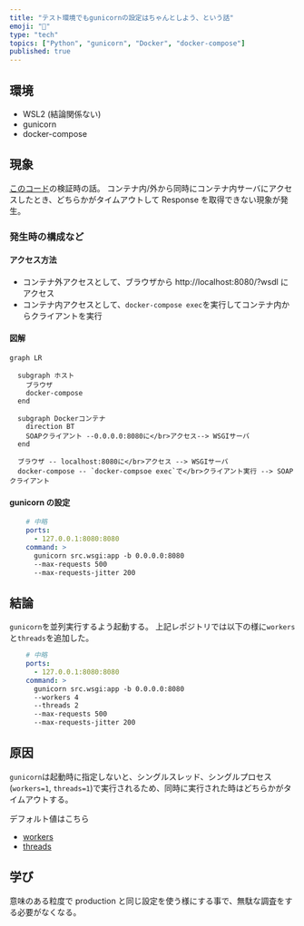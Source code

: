 ```yaml
---
title: "テスト環境でもgunicornの設定はちゃんとしよう、という話"
emoji: "🙆"
type: "tech"
topics: ["Python", "gunicorn", "Docker", "docker-compose"]
published: true
---
```


## 環境

- WSL2 (結論関係ない)
- gunicorn
- docker-compose

## 現象

[このコード](https://github.com/ryoutoku/gunicorn-soap)の検証時の話。
コンテナ内/外から同時にコンテナ内サーバにアクセスしたとき、どちらかがタイムアウトして Response を取得できない現象が発生。

### 発生時の構成など

#### アクセス方法

- コンテナ外アクセスとして、ブラウザから http://localhost:8080/?wsdl にアクセス
- コンテナ内アクセスとして、`docker-compose exec`を実行してコンテナ内からクライアントを実行

#### 図解

```mermaid
graph LR

  subgraph ホスト
    ブラウザ
    docker-compose
  end

  subgraph Dockerコンテナ
    direction BT
    SOAPクライアント --0.0.0.0:8080に</br>アクセス--> WSGIサーバ
  end

  ブラウザ -- localhost:8080に</br>アクセス --> WSGIサーバ
  docker-compose -- `docker-compsoe exec`で</br>クライアント実行 --> SOAPクライアント

```

#### gunicorn の設定

```yaml:docker-compose.yaml
    # 中略
    ports:
      - 127.0.0.1:8080:8080
    command: >
      gunicorn src.wsgi:app -b 0.0.0.0:8080
      --max-requests 500
      --max-requests-jitter 200
```

## 結論

`gunicorn`を並列実行するよう起動する。
上記レポジトリでは以下の様に`workers`と`threads`を追加した。

```yaml:docker-compose.yaml
    # 中略
    ports:
      - 127.0.0.1:8080:8080
    command: >
      gunicorn src.wsgi:app -b 0.0.0.0:8080
      --workers 4
      --threads 2
      --max-requests 500
      --max-requests-jitter 200
```

## 原因

`gunicorn`は起動時に指定しないと、シングルスレッド、シングルプロセス(`workers=1`, `threads=1`)で実行されるため、同時に実行された時はどちらかがタイムアウトする。

デフォルト値はこちら

- [workers](https://docs.gunicorn.org/en/stable/settings.html#workers)
- [threads](https://docs.gunicorn.org/en/stable/settings.html#threads)

## 学び

意味のある粒度で production と同じ設定を使う様にする事で、無駄な調査をする必要がなくなる。
